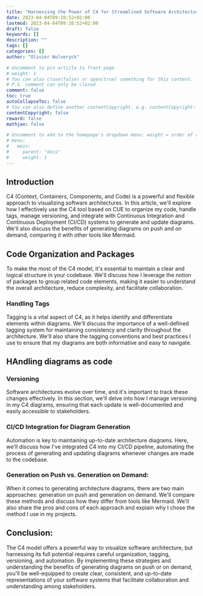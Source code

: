 ```yaml
---
title: "Harnessing the Power of C4 for Streamlined Software Architecture: Code Organization, Tags, Versioning, and CI/CD"
date: 2023-04-04T09:10:52+02:00
lastmod: 2023-04-04T09:10:52+02:00
draft: false
keywords: []
description: ""
tags: []
categories: []
author: "Olivier Wulveryck"

# Uncomment to pin article to front page
# weight: 1
# You can also close(false) or open(true) something for this content.
# P.S. comment can only be closed
comment: false
toc: true
autoCollapseToc: false
# You can also define another contentCopyright. e.g. contentCopyright: "This is another copyright."
contentCopyright: false
reward: false
mathjax: false

# Uncomment to add to the homepage's dropdown menu; weight = order of article
# menu:
#   main:
#     parent: "docs"
#     weight: 1
---
```


<!--more-->
## Introduction
C4 (Context, Containers, Components, and Code) is a powerful and flexible approach to visualizing software architectures. 
In this article, we'll explore how I effectively use the C4 tool based on CUE to organize my code, handle tags, manage versioning, and integrate with Continuous Integration and Continuous Deployment (CI/CD) systems to generate and update diagrams. 
We'll also discuss the benefits of generating diagrams on push and on demand, comparing it with other tools like Mermaid.

## Code Organization and Packages
To make the most of the C4 model, it's essential to maintain a clear and logical structure in your codebase. 
We'll discuss how I leverage the notion of packages to group related code elements, making it easier to understand the overall architecture, reduce complexity, and facilitate collaboration.

### Handling Tags
Tagging is a vital aspect of C4, as it helps identify and differentiate elements within diagrams. 
We'll discuss the importance of a well-defined tagging system for maintaining consistency and clarity throughout the architecture. 
We'll also share the tagging conventions and best practices I use to ensure that my diagrams are both informative and easy to navigate.

## HAndling diagrams as code

### Versioning
Software architectures evolve over time, and it's important to track these changes effectively. 
In this section, we'll delve into how I manage versioning in my C4 diagrams, ensuring that each update is well-documented and easily accessible to stakeholders.

### CI/CD Integration for Diagram Generation
Automation is key to maintaining up-to-date architecture diagrams. 
Here, we'll discuss how I've integrated C4 into my CI/CD pipeline, automating the process of generating and updating diagrams whenever changes are made to the codebase.

### Generation on Push vs. Generation on Demand:
When it comes to generating architecture diagrams, there are two main approaches: generation on push and generation on demand. 
We'll compare these methods and discuss how they differ from tools like Mermaid. 
We'll also share the pros and cons of each approach and explain why I chose the method I use in my projects.

## Conclusion:
The C4 model offers a powerful way to visualize software architecture, but harnessing its full potential requires careful organization, tagging, versioning, and automation. 
By implementing these strategies and understanding the benefits of generating diagrams on push or on demand, you'll be well-equipped to create clear,
consistent, and up-to-date representations of your software systems that facilitate collaboration and understanding among stakeholders.
